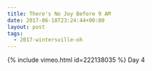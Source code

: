 ```yaml
---
title: There's No Joy Before 9 AM
date: 2017-06-18T23:24:44+00:00
layout: post
tags:
  - 2017-wintersville-oh
---
```

{% include vimeo.html id=222138035 %}
Day 4
